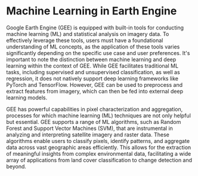 # Machine Learning in Earth Engine

Google Earth Engine (GEE) is equipped with built-in tools for conducting machine learning (ML) and statistical analysis on imagery data. To effectively leverage these tools, users must have a foundational understanding of ML concepts, as the application of these tools varies significantly depending on the specific use case and user preferences. It's important to note the distinction between machine learning and deep learning within the context of GEE. While GEE facilitates traditional ML tasks, including supervised and unsupervised classification, as well as regression, it does not natively support deep learning frameworks like PyTorch and TensorFlow. However, GEE can be used to preprocess and extract features from imagery, which can then be fed into external deep learning models. 

GEE has powerful capabilities in pixel characterization and aggregation, processes for which machine learning (ML) techniques are not only helpful but essential. GEE supports a range of ML algorithms, such as Random Forest and Support Vector Machines (SVM), that are instrumental in analyzing and interpreting satellite imagery and raster data. These algorithms enable users to classify pixels, identify patterns, and aggregate data across vast geographic areas efficiently. This allows for the extraction of meaningful insights from complex environmental data, facilitating a wide array of applications from land cover classification to change detection and beyond.
